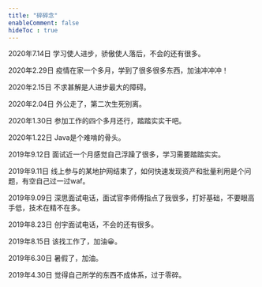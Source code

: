 ```yaml
---
title: "碎碎念"
enableComment: false
hideToc : true
---
```


2020年7.14日 学习使人进步，骄傲使人落后，不会的还有很多。

2020年2.29日 疫情在家一个多月，学到了很多很多东西，加油冲冲冲！

2020年2.15日 不求甚解是人进步最大的障碍。

2020年2.04日 外公走了，第二次生死别离。

2020年1.30日 参加工作的四个多月还行，踏踏实实干吧。

2020年1.22日 Java是个难啃的骨头。

2019年9.12日 面试近一个月感觉自己浮躁了很多，学习需要踏踏实实。

2019年9.11日 线上参与的某地护网结束了，如何快速发现资产和批量利用是个问题，有空自己过一过waf。

2019年9.09日 深思面试电话，面试官李师傅指点了我很多，打好基础，不要眼高手低，技术在精不在多。

2019年8.23日 创宇面试电话，不会的还有很多。

2019年8.15日 该找工作了，加油😀。

2019年6.30日 暑假了，加油。

2019年4.30日 觉得自己所学的东西不成体系，过于零碎。